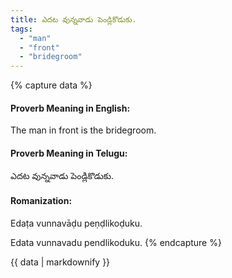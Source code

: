 ```yaml
---
title: ఎదట వున్నవాడు పెండ్లికొడుకు.
tags:
  - "man"
  - "front"
  - "bridegroom"
---
```


{% capture data %}
#### Proverb Meaning in English:
The man in front is the bridegroom.

#### Proverb Meaning in Telugu:
ఎదట వున్నవాడు పెండ్లికొడుకు.

#### Romanization:
Edaṭa vunnavāḍu peṇḍlikoḍuku.

Edata vunnavadu pendlikoduku.
{% endcapture %}

{{ data | markdownify }}

